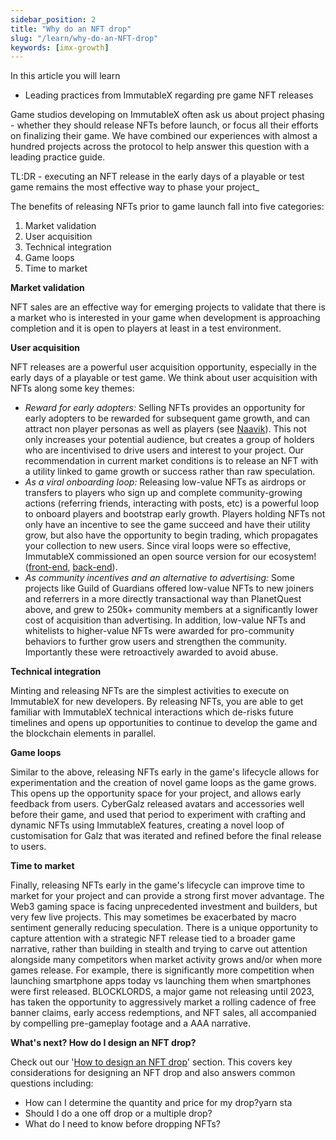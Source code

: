 ```yaml
---
sidebar_position: 2
title: "Why do an NFT drop"
slug: "/learn/why-do-an-NFT-drop"
keywords: [imx-growth]
---
```


In this article you will learn

- Leading practices from ImmutableX regarding pre game NFT releases

Game studios developing on ImmutableX often ask us about project phasing - whether they should release NFTs before launch, or focus all their efforts on finalizing their game. We have combined our experiences with almost a hundred projects across the protocol to help answer this question with a leading practice guide.

TL:DR - executing an NFT release in the early days of a playable or test game remains the most effective way to phase your project_

The benefits of releasing NFTs prior to game launch fall into five categories:

1. Market validation
2. User acquisition
3. Technical integration
4. Game loops
5. Time to market

**Market validation**

NFT sales are an effective way for emerging projects to validate that there is a market who is interested in your game when development is approaching completion and it is open to players at least in a test environment.

**User acquisition**

NFT releases are a powerful user acquisition opportunity, especially in the early days of a playable or test game. We think about user acquisition with NFTs along some key themes:

- _Reward for early adopters:_ Selling NFTs provides an opportunity for early adopters to be rewarded for subsequent game growth, and can attract non player personas as well as players (see [Naavik](https://naavik.co/digest/blockchain-players)). This not only increases your potential audience, but creates a group of holders who are incentivised to drive users and interest to your project. Our recommendation in current market conditions is to release an NFT with a utility linked to game growth or success rather than raw speculation.
- _As a viral onboarding loop:_ Releasing low-value NFTs as airdrops or transfers to players who sign up and complete community-growing actions (referring friends, interacting with posts, etc) is a powerful loop to onboard players and bootstrap early growth. Players holding NFTs not only have an incentive to see the game succeed and have their utility grow, but also have the opportunity to begin trading, which propagates your collection to new users. Since viral loops were so effective, ImmutableX commissioned an open source version for our ecosystem! ([front-end](https://github.com/moontek-io/imx-frontend), [back-end](https://github.com/moontek-io/web3-register-backend)).
- _As community incentives and an alternative to advertising:_ Some projects like Guild of Guardians offered low-value NFTs to new joiners and referrers in a more directly transactional way than PlanetQuest above, and grew to 250k+ community members at a significantly lower cost of acquisition than advertising. In addition, low-value NFTs and whitelists to higher-value NFTs were awarded for pro-community behaviors to further grow users and strengthen the community. Importantly these were retroactively awarded to avoid abuse.

**Technical integration**

Minting and releasing NFTs are the simplest activities to execute on ImmutableX for new developers. By releasing NFTs, you are able to get familiar with ImmutableX technical interactions which de-risks future timelines and opens up opportunities to continue to develop the game and the blockchain elements in parallel. 

**Game loops**

Similar to the above, releasing NFTs early in the game's lifecycle allows for experimentation and the creation of novel game loops as the game grows. This opens up the opportunity space for your project, and allows early feedback from users. CyberGalz released avatars and accessories well before their game, and used that period to experiment with crafting and dynamic NFTs using ImmutableX features, creating a novel loop of customisation for Galz that was iterated and refined before the final release to users.

**Time to market**

Finally, releasing NFTs early in the game's lifecycle can improve time to market for your project and can provide a strong first mover advantage. The Web3 gaming space is facing unprecedented investment and builders, but very few live projects. This may sometimes be exacerbated by macro sentiment generally reducing speculation. There is a unique opportunity to capture attention with a strategic NFT release tied to a broader game narrative, rather than building in stealth and trying to carve out attention alongside many competitors when market activity grows and/or when more games release. For example, there is significantly more competition when launching smartphone apps today vs launching them when smartphones were first released. BLOCKLORDS, a major game not releasing until 2023, has taken the opportunity to aggressively market a rolling cadence of free banner claims, early access redemptions, and NFT sales, all accompanied by compelling pre-gameplay footage and a AAA narrative.

**What's next? How do I design an NFT drop?**

Check out our '[How to design an NFT drop](../designing-an-nft-drop/overview.md)' section. This covers key considerations for designing an NFT drop and also answers common questions including:

- How can I determine the quantity and price for my drop?yarn sta
- Should I do a one off drop or a multiple drop?
- What do I need to know before dropping NFTs?


